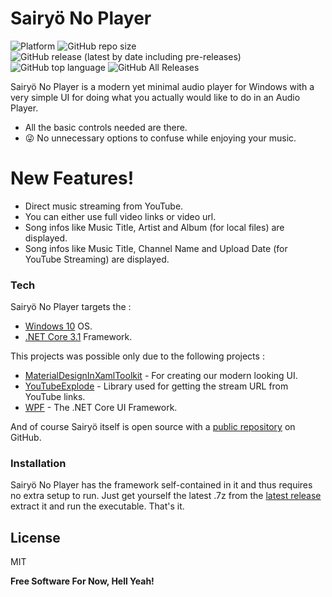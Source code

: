 # Sairyö No Player
![Platform](https://img.shields.io/badge/platform-win--32%20%7C%20win--64-orange)  ![GitHub repo size](https://img.shields.io/github/repo-size/Sairyo-No-Developers/desktop-audio-player) ![GitHub release (latest by date including pre-releases)](https://img.shields.io/github/v/release/Sairyo-No-Developers/desktop-audio-player?include_prereleases) ![GitHub top language](https://img.shields.io/github/languages/top/Sairyo-No-Developers/desktop-audio-player) ![GitHub All Releases](https://img.shields.io/github/downloads/Sairyo-No-Developers/desktop-audio-player/total) 

Sairyö No Player is a modern yet minimal audio player for Windows with a very simple UI for doing what you actually would like to do in an Audio Player.

  - All the basic controls needed are there.
  - 😜 No unnecessary options to confuse while enjoying your music.

# New Features!

  - Direct music streaming from YouTube.
  - You can either use full video links or video url.
  - Song infos like Music Title, Artist and Album (for local files) are displayed.
  - Song infos like Music Title, Channel Name and Upload Date (for YouTube Streaming) are displayed.


### Tech

Sairyö No Player targets the :
* [Windows 10](https://www.microsoft.com/en-in/software-download/windows10) OS.
* [.NET Core 3.1](https://dotnet.microsoft.com/download/dotnet-core/3.1) Framework.

This projects was possible only due to the following projects :

* [MaterialDesignInXamlToolkit](https://github.com/MaterialDesignInXAML/MaterialDesignInXamlToolkit) - For creating our modern looking UI.
* [YouTubeExplode](https://github.com/Tyrrrz/YoutubeExplode) - Library used for getting the stream URL from YouTube links.
* [WPF](https://github.com/dotnet/wpf) - The .NET Core UI Framework.

And of course Sairyö itself is open source with a [public repository](https://github.com/abhishekadhikari23/desktop-audio-player)
 on GitHub.

### Installation

Sairyö No Player has the framework self-contained in it and thus requires no extra setup to run. Just get yourself the latest .7z from the [latest release](https://github.com/abhishekadhikari23/desktop-audio-player/releases) extract it and run the executable. That's it.

License
----

MIT


**Free Software For Now, Hell Yeah!**

